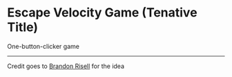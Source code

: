 # Escape Velocity Game (Tenative Title)

One-button-clicker game

---

Credit goes to [Brandon Risell](https://github.com/brandonrisell) for the idea

